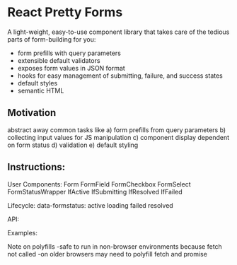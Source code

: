 # React Pretty Forms

A light-weight, easy-to-use component library that takes care of the tedious parts of form-building for you:

* form prefills with query parameters
* extensible default validators
* exposes form values in JSON format
* hooks for easy management of submitting, failure, and success states
* default styles
* semantic HTML

## Motivation

abstract away common tasks like
a) form prefills from query parameters
b) collecting input values for JS manipulation
c) component display dependent on form status
d) validation
e) default styling

## Instructions:


User Components:
Form
FormField
FormCheckbox
FormSelect
FormStatusWrapper
IfActive
IfSubmitting
IfResolved
IfFailed

Lifecycle:
data-formstatus:
active
loading
failed
resolved

API:

Examples:

Note on polyfills
-safe to run in non-browser environments because fetch not called
-on older browsers may need to polyfill fetch and promise